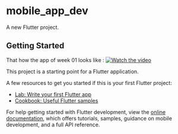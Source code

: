 # mobile_app_dev

A new Flutter project.

## Getting Started
That how the app of week 01 looks like :
  [![Watch the video](https://i.stack.imgur.com/Vp2cE.png)](readmeAssets/week1.mov)

This project is a starting point for a Flutter application.

A few resources to get you started if this is your first Flutter project:

- [Lab: Write your first Flutter app](https://docs.flutter.dev/get-started/codelab)
- [Cookbook: Useful Flutter samples](https://docs.flutter.dev/cookbook)

For help getting started with Flutter development, view the
[online documentation](https://docs.flutter.dev/), which offers tutorials,
samples, guidance on mobile development, and a full API reference.
